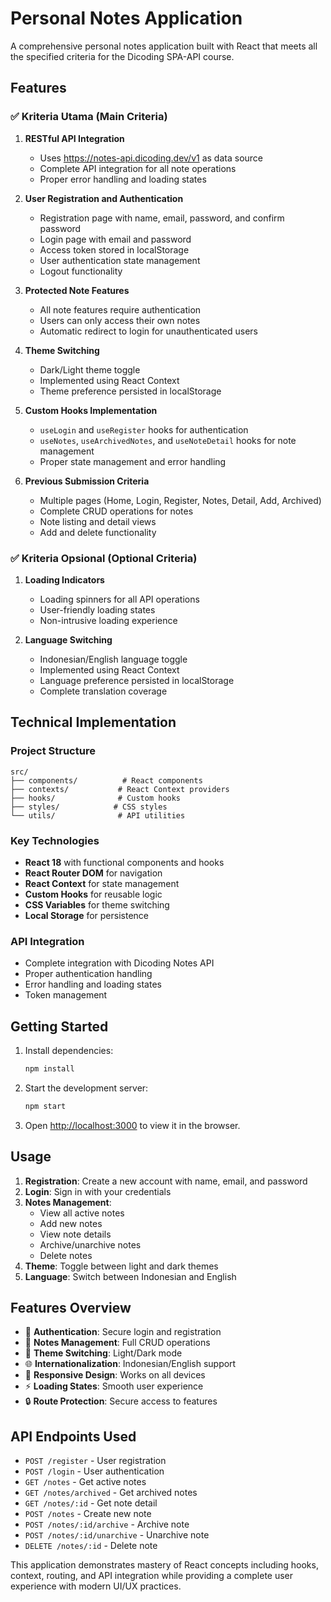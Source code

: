 # Personal Notes Application

A comprehensive personal notes application built with React that meets all the specified criteria for the Dicoding SPA-API course.

## Features

### ✅ Kriteria Utama (Main Criteria)

1. **RESTful API Integration**
   - Uses https://notes-api.dicoding.dev/v1 as data source
   - Complete API integration for all note operations
   - Proper error handling and loading states

2. **User Registration and Authentication**
   - Registration page with name, email, password, and confirm password
   - Login page with email and password
   - Access token stored in localStorage
   - User authentication state management
   - Logout functionality

3. **Protected Note Features**
   - All note features require authentication
   - Users can only access their own notes
   - Automatic redirect to login for unauthenticated users

4. **Theme Switching**
   - Dark/Light theme toggle
   - Implemented using React Context
   - Theme preference persisted in localStorage

5. **Custom Hooks Implementation**
   - `useLogin` and `useRegister` hooks for authentication
   - `useNotes`, `useArchivedNotes`, and `useNoteDetail` hooks for note management
   - Proper state management and error handling

6. **Previous Submission Criteria**
   - Multiple pages (Home, Login, Register, Notes, Detail, Add, Archived)
   - Complete CRUD operations for notes
   - Note listing and detail views
   - Add and delete functionality

### ✅ Kriteria Opsional (Optional Criteria)

1. **Loading Indicators**
   - Loading spinners for all API operations
   - User-friendly loading states
   - Non-intrusive loading experience

2. **Language Switching**
   - Indonesian/English language toggle
   - Implemented using React Context
   - Language preference persisted in localStorage
   - Complete translation coverage

## Technical Implementation

### Project Structure
```
src/
├── components/          # React components
├── contexts/           # React Context providers
├── hooks/              # Custom hooks
├── styles/            # CSS styles
└── utils/              # API utilities
```

### Key Technologies
- **React 18** with functional components and hooks
- **React Router DOM** for navigation
- **React Context** for state management
- **Custom Hooks** for reusable logic
- **CSS Variables** for theme switching
- **Local Storage** for persistence

### API Integration
- Complete integration with Dicoding Notes API
- Proper authentication handling
- Error handling and loading states
- Token management

## Getting Started

1. Install dependencies:
   ```bash
   npm install
   ```

2. Start the development server:
   ```bash
   npm start
   ```

3. Open [http://localhost:3000](http://localhost:3000) to view it in the browser.

## Usage

1. **Registration**: Create a new account with name, email, and password
2. **Login**: Sign in with your credentials
3. **Notes Management**: 
   - View all active notes
   - Add new notes
   - View note details
   - Archive/unarchive notes
   - Delete notes
4. **Theme**: Toggle between light and dark themes
5. **Language**: Switch between Indonesian and English

## Features Overview

- 🔐 **Authentication**: Secure login and registration
- 📝 **Notes Management**: Full CRUD operations
- 🎨 **Theme Switching**: Light/Dark mode
- 🌐 **Internationalization**: Indonesian/English support
- 📱 **Responsive Design**: Works on all devices
- ⚡ **Loading States**: Smooth user experience
- 🔒 **Route Protection**: Secure access to features

## API Endpoints Used

- `POST /register` - User registration
- `POST /login` - User authentication
- `GET /notes` - Get active notes
- `GET /notes/archived` - Get archived notes
- `GET /notes/:id` - Get note detail
- `POST /notes` - Create new note
- `POST /notes/:id/archive` - Archive note
- `POST /notes/:id/unarchive` - Unarchive note
- `DELETE /notes/:id` - Delete note

This application demonstrates mastery of React concepts including hooks, context, routing, and API integration while providing a complete user experience with modern UI/UX practices.
